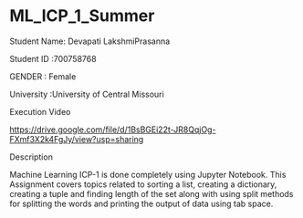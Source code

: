 # ML_ICP_1_Summer
Student Name: Devapati LakshmiPrasanna

Student ID :700758768

GENDER : Female

University :University of Central Missouri

Execution Video

https://drive.google.com/file/d/1BsBGEi22t-JR8QqjOg-FXmf3X2k4FgJy/view?usp=sharing

Description

Machine Learning ICP-1 is done completely using Jupyter Notebook. This Assignment covers topics related to sorting a list, creating a dictionary, creating a tuple and finding length of the set along with using split methods for splitting the words and printing the output of data using tab space.
